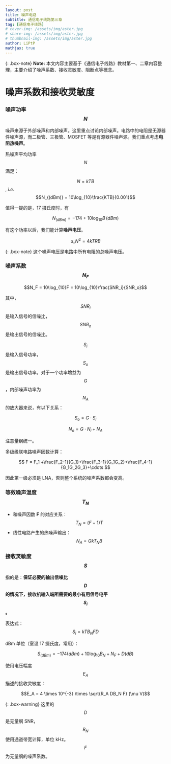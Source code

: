 ```yaml
---
layout: post
title: 噪声电路
subtitle: 通信电子线路第三章
tag: [通信电子线路]
# cover-img: /assets/img/aster.jpg
# share-img: /assets/img/aster.jpg
# thumbnail-img: /assets/img/aster.jpg
author: LiPtP
mathjax: true
---
```


{: .box-note}
**Note:** 本文内容主要基于《通信电子线路》教材第一、二章内容整理，主要介绍了噪声系数、接收灵敏度、阻断点等概念。<br/>

# 噪声系数和接收灵敏度

### 噪声功率 $$N$$

噪声来源于外部噪声和内部噪声。这里重点讨论内部噪声。电路中的电阻是无源器件噪声源，而二极管、三极管、MOSFET 等是有源器件噪声源。我们重点考虑**电阻热噪声**。

热噪声平均功率 $$N$$ 满足：

$$N = kTB$$ , _i.e._ $$N_{(dBm)} = 10\log_{10}\frac{KTB}{0.001}$$

值得一提的是，17 摄氏度时，有

$$N_{(dBm)} = -174+10 \log_{10} B \, (dBm)$$

有这个功率以后，我们能计算**噪声电压**。

$$ u\_{N}^2 = 4kTRB $$

{: .box-note}
这个噪声电压是电路中所有电阻的总噪声电压。

### 噪声系数 $$N_F$$

$$N_F = 10\log_{10}F = 10\log_{10}\frac{SNR_i}{SNR_o}$$

其中，$$SNR_i$$ 是输入信号的信噪比，$$SNR_o$$ 是输出信号的信噪比。

$$S_i$$ 是输入信号功率，$$S_o$$ 是输出信号功率。对于一个功率增益为$$G$$，内部噪声功率为$$N_A$$的放大器来说，有以下关系：

$$S_o = G\cdot S_i$$

$$N_o = G\cdot N_i + N_A$$

注意量纲统一。

多级级联电路噪声因数计算：

$$ F = F_1 +\frac{F_2-1}{G_1}+\frac{F_3-1}{G_1G_2}+\frac{F_4-1}{G_1G_2G_3}+\cdots $$

因此第一级必须是 LNA，否则整个系统的噪声系数都会变高。

### 等效噪声温度 $$T_N$$

- 和噪声因数 **F** 的对应关系： $$T_N = (F-1)T$$
- 线性电路产生的热噪声输出： $$N_A = GkT_N B$$

### 接收灵敏度 $$S$$

指的是：**保证必要的输出信噪比$$D$$的情况下，接收机输入端所需要的最小有用信号电平$$S_i$$。**

表达式：$$S_i = kTB_N FD$$

dBm 单位（室温 17 摄氏度，常用）：

$$S_{(dBm)} = -174(dBm) + 10 \log_{10} B_N + N_F + D(dB)$$

使用电压幅度$$E_A$$描述的接收灵敏度：

$$E_A = 4 \times 10^{-3} \times \sqrt{R_A DB_N F} (\mu V)$$

{: .box-warning}
这里的$$D$$是无量纲 SNR，$$B_N$$ 使用通道带宽计算，单位 kHz。$$F$$为无量纲的噪声系数。
